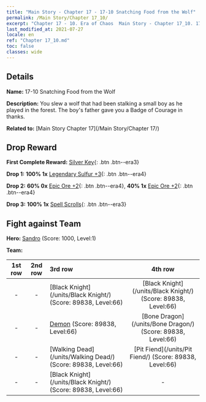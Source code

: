 ```yaml
---
title: "Main Story - Chapter 17 - 17-10 Snatching Food from the Wolf"
permalink: /Main Story/Chapter 17_10/
excerpt: "Chapter 17 - 10. Era of Chaos  Main Story - Chapter 17_10. 17-10 Snatching Food from the Wolf"
last_modified_at: 2021-07-27
locale: en
ref: "Chapter 17_10.md"
toc: false
classes: wide
---
```


## Details

 **Name:** 17-10 Snatching Food from the Wolf

 **Description:** You slew a wolf that had been stalking a small boy as he played in the forest. The boy's father gave you a Badge of Courage in thanks.

 **Related to:** [Main Story Chapter 17](/Main Story/Chapter 17/)

## Drop Reward

 **First Complete Reward:** [Silver Key](/Items/con_693/){: .btn .btn--era3}

 **Drop 1:** **100% 1x** [Legendary Sulfur +3](/Items/mat_57/){: .btn .btn--era4}

 **Drop 2:** **60% 0x** [Epic Ore +2](/Items/mat_47/){: .btn .btn--era4}, **40% 1x** [Epic Ore +2](/Items/mat_47/){: .btn .btn--era4}

 **Drop 3:** **100% 1x** [Spell Scrolls](/Items/con_694/){: .btn .btn--era3}


## Fight against Team
 **Hero:** [Sandro](/heroes/Sandro/) (Score: 1000, Level:1)

 **Team:**


  | 1st row | 2nd row | 3rd row | 4th row |
  |:----:|:----:|:----|:----:|
  | - | - | [Black Knight](/units/Black Knight/) (Score: 89838, Level:66)  | [Black Knight](/units/Black Knight/) (Score: 89838, Level:66)  |
  | - | - | [Demon](/units/Demon/) (Score: 89838, Level:66)  | [Bone Dragon](/units/Bone Dragon/) (Score: 89838, Level:66)  |
  | - | - | [Walking Dead](/units/Walking Dead/) (Score: 89838, Level:66)  | [Pit Fiend](/units/Pit Fiend/) (Score: 89838, Level:66)  |
  | - | - | [Black Knight](/units/Black Knight/) (Score: 89838, Level:66)  | - |


